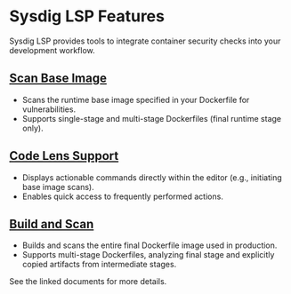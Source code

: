 # Sysdig LSP Features

Sysdig LSP provides tools to integrate container security checks into your development workflow.

## [Scan Base Image](./scan_base_image.md)
- Scans the runtime base image specified in your Dockerfile for vulnerabilities.
- Supports single-stage and multi-stage Dockerfiles (final runtime stage only).

## [Code Lens Support](./code_lens.md)
- Displays actionable commands directly within the editor (e.g., initiating base image scans).
- Enables quick access to frequently performed actions.

## [Build and Scan](./build_and_scan.md)
- Builds and scans the entire final Dockerfile image used in production.
- Supports multi-stage Dockerfiles, analyzing final stage and explicitly copied artifacts from intermediate stages.

See the linked documents for more details.
